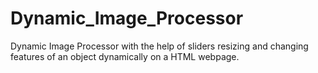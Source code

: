 # Dynamic_Image_Processor
Dynamic Image Processor with the help of sliders resizing and changing features of an object dynamically on a HTML webpage.

